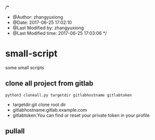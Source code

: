 /*
 * @Author: zhangyuxiong 
 * @Date: 2017-06-25 17:02:10 
 * @Last Modified by: zhangyuxiong
 * @Last Modified time: 2017-06-25 17:03:06
 */
# small-script
some small scripts

## clone all project from gitlab

```
python3 cloneall.py targetdir gitlabhostname gitlabtoken
```
* targetdir:git clone root dir
* gitlabhostname:gitlab.example.com
* gitlabtoken:You can find or reset your private token in your profile
## pullall
